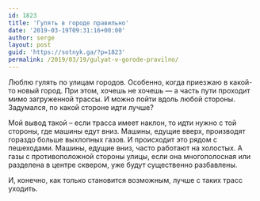 ```yaml
---
id: 1823
title: 'Гулять в городе правильно'
date: '2019-03-19T09:31:16+00:00'
author: serge
layout: post
guid: 'https://sotnyk.ga/?p=1823'
permalink: /2019/03/19/gulyat-v-gorode-pravilno/
---
```


Люблю гулять по улицам городов. Особенно, когда приезжаю в какой-то новый город. При этом, хочешь не хочешь — а часть пути проходит мимо загруженной трассы. И можно пойти вдоль любой стороны. Задумался, по какой стороне идти лучше?

Мой вывод такой – если трасса имеет наклон, то идти нужно с той стороны, где машины едут вниз. Машины, едущие вверх, производят гораздо больше выхлопных газов. И происходит это рядом с пешеходами. Машины, едущие вниз, часто работают на холостых. А газы с противоположной стороны улицы, если она многополосная или разделена в центре сквером, уже будут существенно разбавлены.

И, конечно, как только становится возможным, лучше с таких трасс уходить.